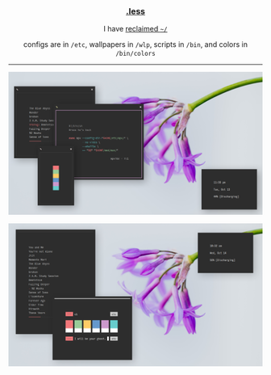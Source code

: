 <h3 align="center"><a href="https://co1ncidence.github.io/rices/">.less</a></h3>
<p align="center">I have <a href="https://github.com/vizs/declutter-home">reclaimed <code>~/</code></a></p>
<p align="center">configs are in <code>/etc</code>, wallpapers in <code>/wlp</code>, scripts in <code>/bin</code>, and colors in <code>/bin/colors</code></p>

<hr />

<p align="center"

![img](scr/tomorrow.png)

</p>

<p align="center"

![img](scr/shot2.png)

</p>


